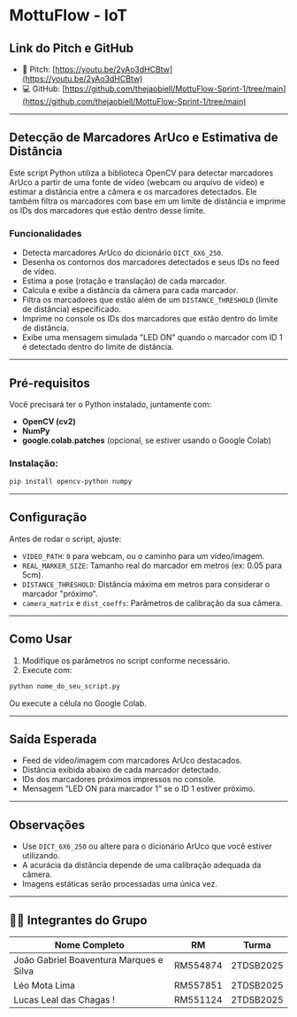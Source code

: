 # MottuFlow - IoT

## Link do Pitch e GitHub

* 🎥 Pitch: [https://youtu.be/2yAo3dHCBtw](https://youtu.be/2yAo3dHCBtw)
* 💻 GitHub: [https://github.com/thejaobiell/MottuFlow-Sprint-1/tree/main](https://github.com/thejaobiell/MottuFlow-Sprint-1/tree/main)

---

## Detecção de Marcadores ArUco e Estimativa de Distância

Este script Python utiliza a biblioteca OpenCV para detectar marcadores ArUco a partir de uma fonte de vídeo (webcam ou arquivo de vídeo) e estimar a distância entre a câmera e os marcadores detectados. Ele também filtra os marcadores com base em um limite de distância e imprime os IDs dos marcadores que estão dentro desse limite.

### Funcionalidades

* Detecta marcadores ArUco do dicionário `DICT_6X6_250`.
* Desenha os contornos dos marcadores detectados e seus IDs no feed de vídeo.
* Estima a pose (rotação e translação) de cada marcador.
* Calcula e exibe a distância da câmera para cada marcador.
* Filtra os marcadores que estão além de um `DISTANCE_THRESHOLD` (limite de distância) especificado.
* Imprime no console os IDs dos marcadores que estão dentro do limite de distância.
* Exibe uma mensagem simulada "LED ON" quando o marcador com ID 1 é detectado dentro do limite de distância.

---

## Pré-requisitos

Você precisará ter o Python instalado, juntamente com:

* **OpenCV (cv2)**
* **NumPy**
* **google.colab.patches** (opcional, se estiver usando o Google Colab)

### Instalação:

```bash
pip install opencv-python numpy
```

---

## Configuração

Antes de rodar o script, ajuste:

* `VIDEO_PATH`: `0` para webcam, ou o caminho para um vídeo/imagem.
* `REAL_MARKER_SIZE`: Tamanho real do marcador em metros (ex: 0.05 para 5cm).
* `DISTANCE_THRESHOLD`: Distância máxima em metros para considerar o marcador "próximo".
* `camera_matrix` e `dist_coeffs`: Parâmetros de calibração da sua câmera.

---

## Como Usar

1. Modifique os parâmetros no script conforme necessário.
2. Execute com:

```bash
python nome_do_seu_script.py
```

Ou execute a célula no Google Colab.

---

## Saída Esperada

* Feed de vídeo/imagem com marcadores ArUco destacados.
* Distância exibida abaixo de cada marcador detectado.
* IDs dos marcadores próximos impressos no console.
* Mensagem “LED ON para marcador 1” se o ID 1 estiver próximo.

---

## Observações

* Use `DICT_6X6_250` ou altere para o dicionário ArUco que você estiver utilizando.
* A acurácia da distância depende de uma calibração adequada da câmera.
* Imagens estáticas serão processadas uma única vez.

---
## 👨‍💻 Integrantes do Grupo

| Nome Completo                           | RM       | Turma     |
| --------------------------------------- | -------- | --------- |
| João Gabriel Boaventura Marques e Silva | RM554874 | 2TDSB2025 |
| Léo Mota Lima                           | RM557851 | 2TDSB2025 |
| Lucas Leal das Chagas !                 | RM551124 | 2TDSB2025 |
